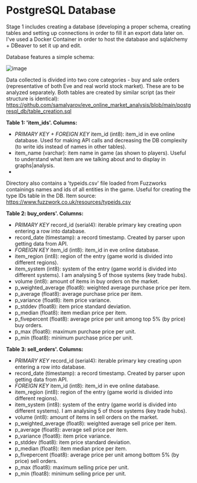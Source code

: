 # PostgreSQL Database
Stage 1 includes creating a database (developing a proper schema, creating tables and setting up connections in order to fill it an export data later on. I've used a Docker Container in order to host the database and sqlalchemy + DBeaver to set it up and edit.

Database features a simple schema:

![image](https://github.com/samalyarov/eve_online_market_analysis/assets/107198574/997be694-552d-40a9-8cf1-0fbb38e6ca5e)

Data collected is divided into two core categories - buy and sale orders (representative of both Eve and real world stock market). These are to be analyzed separately. Both tables are created by similar script (as their structure is identical): https://github.com/samalyarov/eve_online_market_analysis/blob/main/postgresql_db/table_creation.sql

**Table 1: 'item_ids'. Columns:**
- *PRIMARY KEY + FOREIGN KEY* item_id (int8): item_id in eve online database. Used for making API calls and decreasing the DB complexity (to write ids instead of names in other tables). 
- item_name (varchar): item name in game (as shown to players). Useful to understand what item are we talking about and to display in graphs|analysis.
- 
Directory also contains a 'typeids.csv' file loaded from Fuzzworks containings names and ids of all entities in the game. Useful for creating the type IDs table in the DB. Item source: https://www.fuzzwork.co.uk/resources/typeids.csv


**Table 2: buy_orders'. Columns:**
- *PRIMARY KEY* record_id (serial4): iterable primary key creating upon entering a row into database.
- record_date (timestamp): a record timestamp. Created by parser upon getting data from API.
- *FOREIGN KEY* item_id (int8): item_id in eve online database.
- item_region (int8): region of the entry (game world is divided into different regions).
- item_system (int8): system of the entry (game world is divided into different systems). I am analysing 5 of those systems (key trade hubs).
- volume (int8): amount of items in buy orders on the market.
- p_weighted_average (float8): weighted average purchase price per item.
- p_average (float8): average purchase price per item.
- p_variance (float8): item price variance.
- p_stddev (float8): item price standard deviation.
- p_median (float8): item median price per item.
- p_fivepercent (float8): average price per unit among top 5% (by price) buy orders.
- p_max (float8): maximum purchase price per unit.
- p_min (float8): minimum purchase price per unit.

**Table 3: sell_orders'. Columns:**
- *PRIMARY KEY* record_id (serial4): iterable primary key creating upon entering a row into database.
- record_date (timestamp): a record timestamp. Created by parser upon getting data from API.
- *FOREIGN KEY* item_id (int8): item_id in eve online database.
- item_region (int8): region of the entry (game world is divided into different regions).
- item_system (int8): system of the entry (game world is divided into different systems). I am analysing 5 of those systems (key trade hubs).
- volume (int8): amount of items in sell orders on the market.
- p_weighted_average (float8): weighted average sell price per item.
- p_average (float8): average sell price per item.
- p_variance (float8): item price variance.
- p_stddev (float8): item price standard deviation.
- p_median (float8): item median price per item.
- p_fivepercent (float8): average price per unit among bottom 5% (by price) sell orders.
- p_max (float8): maximum selling price per unit.
- p_min (float8): minimum selling price per unit.

